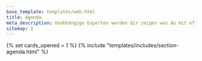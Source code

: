 ```yaml
---
base_template: templates/web.html
title: Agenda
meta_description: Unabhängige Experten werden dir zeigen was du mit effektiven Spenden in den Bereichen Klimaschutz, Entwicklungszusammenarbeit und Tierschutz alles erreichen kannst.
sitemap: 1
---
```


{% set cards_opened = 1 %}
{% include "templates/includes/section-agenda.html" %}
